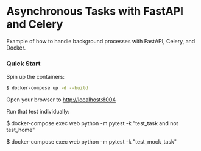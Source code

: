 # Asynchronous Tasks with FastAPI and Celery

Example of how to handle background processes with FastAPI, Celery, and Docker.

### Quick Start

Spin up the containers:

```sh
$ docker-compose up -d --build
```

Open your browser to [http://localhost:8004](http://localhost:8004)



Run that test individually:

$ docker-compose exec web python -m pytest -k "test_task and not test_home"

$ docker-compose exec web python -m pytest -k "test_mock_task"
